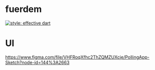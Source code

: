 # fuerdem
[![style: effective dart](https://img.shields.io/badge/style-effective_dart-40c4ff.svg)](https://pub.dev/packages/effective_dart)

# UI
https://www.figma.com/file/VHFRoqXfhc2ThZQMZUXcje/PollingApp-Sketch?node-id=144%3A2663